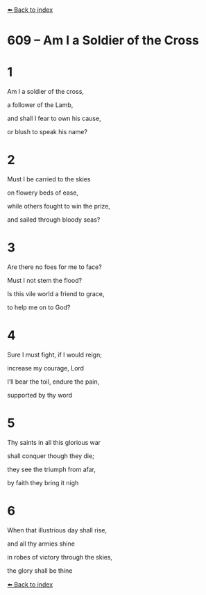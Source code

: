 [⬅️ Back to index](../README.md)

# 609 – Am I a Soldier of the Cross





# 1

Am I a soldier of the cross,

a follower of the Lamb,

and shall I fear to own his cause,

or blush to speak his name?



# 2

Must I be carried to the skies

on flowery beds of ease,

while others fought to win the prize,

and sailed through bloody seas?



# 3

Are there no foes for me to face?

Must I not stem the flood?

Is this vile world a friend to grace,

to help me on to God?



# 4

Sure I must fight, if I would reign;

increase my courage, Lord

I’ll bear the toil, endure the pain,

supported by thy word



# 5

Thy saints in all this glorious war

shall conquer though they die;

they see the triumph from afar,

by faith they bring it nigh



# 6

When that illustrious day shall rise,

and all thy armies shine

in robes of victory through the skies,

the glory shall be thine

[⬅️ Back to index](../README.md)

